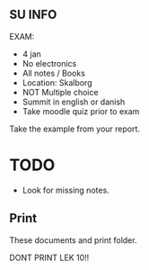 ## SU INFO

EXAM:

- 4 jan	
- No electronics
- All notes / Books
- Location: Skalborg
- NOT Multiple choice
- Summit in english or danish
- Take moodle quiz prior to exam



Take the example from your report.



# TODO

- Look for missing notes.



## Print

These documents and print folder.

DONT PRINT LEK 10!!
